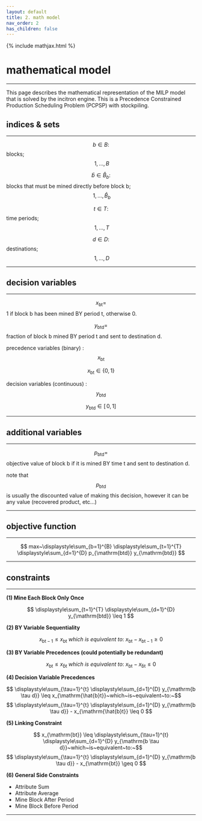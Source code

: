 ```yaml
---
layout: default
title: 2. math model
nav_order: 2
has_children: false
---
```


{% include mathjax.html %}

# mathematical model
----------

This page describes the mathematical representation of the MILP model that is solved by the incitron engine.
This is a Precedence Constrained Production Scheduling Problem (PCPSP) with stockpiling.

## indices & sets
--------------

$$ b \in B : $$ blocks; $$~1,...,B $$

$$ \hat{b} \in \hat{B}_b : $$  blocks that must be mined directly before block b; $$~1,...,\hat{B}_b $$

$$ t \in T : $$ time periods; $$~1,...,T $$

$$ d \in D : $$ destinations; $$~1,...,D $$

----------------

## decision variables
------------------

$$x_{\mathrm{bt}} = $$ 1 if block b has been mined BY period t, otherwise 0.

$$y_{\mathrm{btd}} = $$ fraction of block b mined BY period t and sent to destination d. 

precedence variables (binary) : $$x_{\mathrm{bt}}$$

$$ x_{\mathrm{bt}}\in\{0,1\} $$

decision variables (continuous) : $$y_{\mathrm{btd}}$$

$$ y_{\mathrm{btd}}\in[ \,0,1] $$

-----------------

## additional variables
--------------------

$$p_{\mathrm{btd}} = $$ objective value of block b if it is mined BY time t and sent to destination d. 

note that $$p_{\mathrm{btd}}$$ is usually the discounted value of making this decision, however it can be any value (recovered product, etc...)

---------------

## objective function
------------------

$$ max~\displaystyle\sum_{b=1}^{B} \displaystyle\sum_{t=1}^{T} \displaystyle\sum_{d=1}^{D} p_{\mathrm{btd}} y_{\mathrm{btd}} $$

---------------

## constraints
-----------

**(1) Mine Each Block Only Once**

$$ \displaystyle\sum_{t=1}^{T} \displaystyle\sum_{d=1}^{D} y_{\mathrm{btd}} \leq 1 $$

**(2) BY Variable Sequentiality**

$$ x_{\mathrm{bt-1}} \leq x_{\mathrm{bt}}~which~is~equivalent~to:~x_{\mathrm{bt}} - x_{\mathrm{bt-1}} \geq 0 $$

**(3) BY Variable Precedences (could potentially be redundant)**

$$ x_{\mathrm{bt}} \leq x_{\mathrm{\hat{b}t}}~which~is~equivalent~to:~x_{\mathrm{bt}} - x_{\mathrm{\hat{b}t}} \leq 0 $$

**(4) Decision Variable Precedences**

$$ \displaystyle\sum_{\tau=1}^{t} \displaystyle\sum_{d=1}^{D} y_{\mathrm{b \tau d}} \leq x_{\mathrm{\hat{b}t}}~which~is~equivalent~to:~$$
$$ \displaystyle\sum_{\tau=1}^{t} \displaystyle\sum_{d=1}^{D} y_{\mathrm{b \tau d}} - x_{\mathrm{\hat{b}t}} \leq 0 $$

**(5) Linking Constraint**

$$ x_{\mathrm{bt}} \leq \displaystyle\sum_{\tau=1}^{t} \displaystyle\sum_{d=1}^{D} y_{\mathrm{b \tau d}}~which~is~equivalent~to:~$$
$$ \displaystyle\sum_{\tau=1}^{t} \displaystyle\sum_{d=1}^{D} y_{\mathrm{b \tau d}} - x_{\mathrm{bt}} \geq 0 $$

**(6) General Side Constraints**

* Attribute Sum
* Attribute Average
* Mine Block After Period
* Mine Block Before Period

----------------

